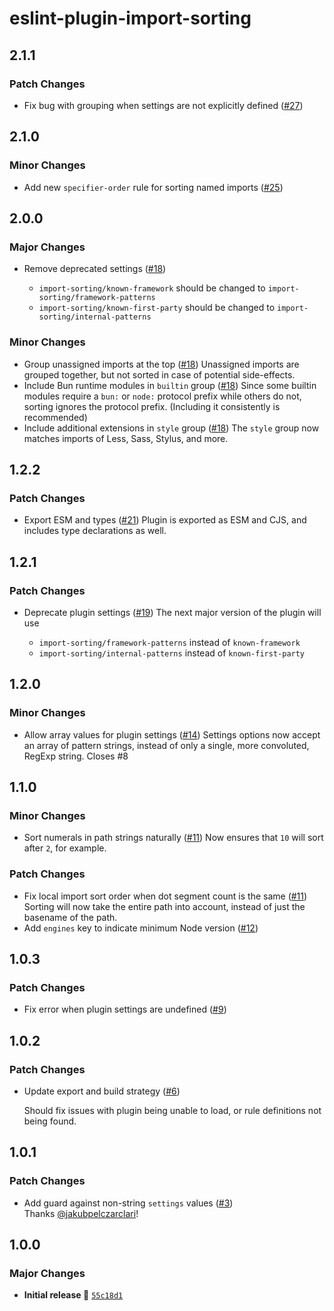 # eslint-plugin-import-sorting

## 2.1.1

### Patch Changes

- Fix bug with grouping when settings are not explicitly defined ([#27](https://github.com/stormwarning/eslint-plugin-import-sorting/pull/27))

## 2.1.0

### Minor Changes

- Add new `specifier-order` rule for sorting named imports ([#25](https://github.com/stormwarning/eslint-plugin-import-sorting/pull/25))

## 2.0.0

### Major Changes

- Remove deprecated settings ([#18](https://github.com/stormwarning/eslint-plugin-import-sorting/pull/18))

  - `import-sorting/known-framework` should be changed to `import-sorting/framework-patterns`
  - `import-sorting/known-first-party` should be changed to `import-sorting/internal-patterns`

### Minor Changes

- Group unassigned imports at the top ([#18](https://github.com/stormwarning/eslint-plugin-import-sorting/pull/18))
  Unassigned imports are grouped together, but not sorted in case of potential side-effects.
- Include Bun runtime modules in `builtin` group ([#18](https://github.com/stormwarning/eslint-plugin-import-sorting/pull/18))
  Since some builtin modules require a `bun:` or `node:` protocol prefix while others do not, sorting ignores the protocol prefix. (Including it consistently is recommended)
- Include additional extensions in `style` group ([#18](https://github.com/stormwarning/eslint-plugin-import-sorting/pull/18))
  The `style` group now matches imports of Less, Sass, Stylus, and more.

## 1.2.2

### Patch Changes

- Export ESM and types ([#21](https://github.com/stormwarning/eslint-plugin-import-sorting/pull/21))
  Plugin is exported as ESM and CJS, and includes type declarations as well.

## 1.2.1

### Patch Changes

- Deprecate plugin settings ([#19](https://github.com/stormwarning/eslint-plugin-import-sorting/pull/19))
  The next major version of the plugin will use

  - `import-sorting/framework-patterns` instead of `known-framework`
  - `import-sorting/internal-patterns` instead of `known-first-party`

## 1.2.0

### Minor Changes

- Allow array values for plugin settings ([#14](https://github.com/stormwarning/eslint-plugin-import-sorting/pull/14))
  Settings options now accept an array of pattern strings, instead of only a single, more convoluted, RegExp string.
  Closes #8

## 1.1.0

### Minor Changes

- Sort numerals in path strings naturally ([#11](https://github.com/stormwarning/eslint-plugin-import-sorting/pull/11))
  Now ensures that `10` will sort after `2`, for example.

### Patch Changes

- Fix local import sort order when dot segment count is the same ([#11](https://github.com/stormwarning/eslint-plugin-import-sorting/pull/11))
  Sorting will now take the entire path into account, instead of just the basename of the path.
- Add `engines` key to indicate minimum Node version ([#12](https://github.com/stormwarning/eslint-plugin-import-sorting/pull/12))

## 1.0.3

### Patch Changes

- Fix error when plugin settings are undefined ([#9](https://github.com/stormwarning/eslint-plugin-import-sorting/pull/9))

## 1.0.2

### Patch Changes

- Update export and build strategy ([#6](https://github.com/stormwarning/eslint-plugin-import-sorting/pull/6))

  Should fix issues with plugin being unable to load, or rule definitions not being found.

## 1.0.1

### Patch Changes

- Add guard against non-string `settings` values ([#3](https://github.com/stormwarning/eslint-plugin-import-sorting/pull/3))  
  Thanks [@jakubpelczarclari](https://github.com/jakubpelczarclari)!

## 1.0.0

### Major Changes

- **Initial release 🎉** [`55c18d1`](https://github.com/stormwarning/eslint-plugin-import-sorting/commit/55c18d18e70c90d9495996d8adaf22db25a5214f)
